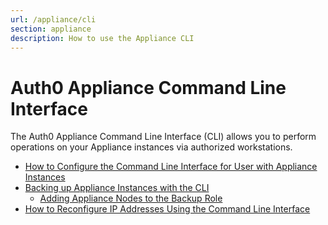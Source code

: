```yaml
---
url: /appliance/cli
section: appliance
description: How to use the Appliance CLI
---
```


# Auth0 Appliance Command Line Interface

The Auth0 Appliance Command Line Interface (CLI) allows you to perform operations on your Appliance instances via authorized workstations.

* [How to Configure the Command Line Interface for User with Appliance Instances](/appliance/cli/configure-cli)
* [Backing up Appliance Instances with the CLI](/appliance/cli/backing-up-the-appliance)
    * [Adding Appliance Nodes to the Backup Role](/appliance/cli/adding-node-to-backup-role)
* [How to Reconfigure IP Addresses Using the Command Line Interface](/appliance/cli/reconfiguring-ip)
